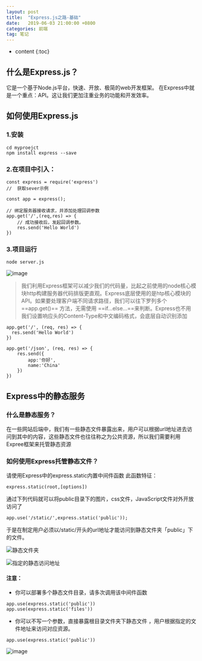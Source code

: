 ```yaml
---
layout: post
title:  "Express.js之路-基础"
date:   2019-06-03 21:00:00 +0800
categories: 前端
tag: 笔记
---
```


* content
{:toc}


## 什么是Express.js？

它是一个基于Node.js平台，快速、开放、极简的web开发框架。
在Express中就是一个重点：API。这让我们更加注重业务的功能和开发效率。

## 如何使用Express.js
### 1.安装
```
cd myproejct
npm install express --save
```

### 2.在项目中引入：
```
const express = require('express')
//  获取sever示例

const app = express();

// 绑定服务器接收请求，并添加处理回调参数
app.get('/',(req,res) => {
    // 成功接收后，发起回调参数。
    res.send('Hello World')
})
```
### 3.项目运行

```
node server.js
```

![image](http://ww3.sinaimg.cn/large/006tNc79gy1g3npum8z2qj31hc0r776f.jpg)


> 我们利用Express框架可以减少我们的代码量，比起之前使用的node核心模块http构建服务器代码排版更直观。Express底层使用的是htp核心模块的API。如果要处理客户端不同请求路径，我们可以往下罗列多个 ==app.get()== 方法，无需使用 ==if...else...==来判断。Express也不用我们设置响应头的Content-Type和中文编码格式，会底层自动识别添加

```
app.get('/', (req, res) => {
  res.send('Hello World')
})

app.get('/json', (req, res) => {
    res.send({
        app:'你好',
        name:'China'
    })
})
```

## Express中的静态服务

### 什么是静态服务？

在一些网站后端中，我们有一些静态文件暴露出来，用户可以根据url地址进去访问到其中的内容，这些静态文件也往往称之为公共资源，所以我们需要利用Expree框架来托管静态资源

### 如何使用Express托管静态文件？
请使用Express中的express.static内置中间件函数
此函数特征：

```
express.static(root,[options])
```

通过下列代码就可以将public目录下的图片，css文件，JavaScript文件对外开放访问了

```
app.use('/static/',express.static('public'));
```

于是在制定用户必须以/static/开头的url地址才能访问到静态文件夹「public」下的文件。

![静态文件夹](http://ww1.sinaimg.cn/large/006tNc79gy1g3nqmzen49j306l05n0sl.jpg)

![指定的静态访问地址](http://ww2.sinaimg.cn/large/006tNc79gy1g3nqmgplvuj30fo06v0sr.jpg)

#### 注意：
- 你可以部署多个静态文件目录，请多次调用该中间件函数

```
app.use(express.static('public'))
app.use(express.static('files'))
```

- 你可以不写一个参数，直接暴露根目录文件夹下静态文件
，用户根据指定的文件地址来访问对应资源。

```
app.use(express.static('public'))
```

![image](http://ww4.sinaimg.cn/large/006tNc79gy1g3nqs0of8oj30ri0fa3yu.jpg)



